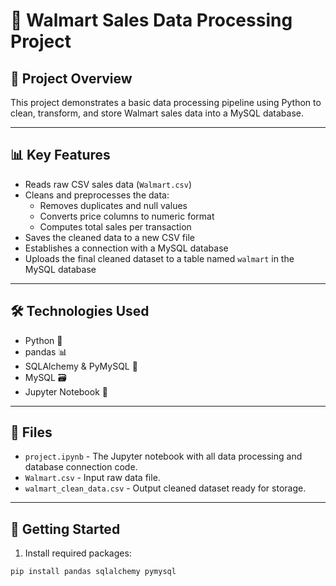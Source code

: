 # 🛒 Walmart Sales Data Processing Project

## 📌 Project Overview
This project demonstrates a basic data processing pipeline using Python to clean, transform, and store Walmart sales data into a MySQL database.

---

## 📊 Key Features

- Reads raw CSV sales data (`Walmart.csv`)
- Cleans and preprocesses the data:
  - Removes duplicates and null values
  - Converts price columns to numeric format
  - Computes total sales per transaction
- Saves the cleaned data to a new CSV file
- Establishes a connection with a MySQL database
- Uploads the final cleaned dataset to a table named `walmart` in the MySQL database

---

## 🛠 Technologies Used

- Python 🐍
- pandas 📊
- SQLAlchemy & PyMySQL 🔗
- MySQL 🗃️
- Jupyter Notebook 📒

---

## 📂 Files

- `project.ipynb` - The Jupyter notebook with all data processing and database connection code.
- `Walmart.csv` - Input raw data file.
- `walmart_clean_data.csv` - Output cleaned dataset ready for storage.

---

## 🚀 Getting Started

1. Install required packages:

```bash
pip install pandas sqlalchemy pymysql
